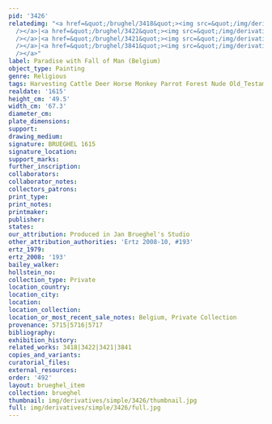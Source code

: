 ```yaml
---
pid: '3426'
relatedimg: "<a href=&quot;/brughel/3418&quot;><img src=&quot;/img/derivatives/simple/3418/thumbnail.jpg&quot;
  /></a>|<a href=&quot;/brughel/3422&quot;><img src=&quot;/img/derivatives/simple/3422/thumbnail.jpg&quot;
  /></a>|<a href=&quot;/brughel/3421&quot;><img src=&quot;/img/derivatives/simple/3421/thumbnail.jpg&quot;
  /></a>|<a href=&quot;/brughel/3841&quot;><img src=&quot;/img/derivatives/simple/3841/thumbnail.jpg&quot;
  /></a>"
label: Paradise with Fall of Man (Belgium)
object_type: Painting
genre: Religious
tags: Harvesting Cattle Deer Horse Monkey Parrot Forest Nude Old_Testament Paradise
realdate: '1615'
height_cm: '49.5'
width_cm: '67.3'
diameter_cm: 
plate_dimensions: 
support: 
drawing_medium: 
signature: BRUEGHEL 1615
signature_location: 
support_marks: 
further_inscription: 
collaborators: 
collaborator_notes: 
collectors_patrons: 
print_type: 
print_notes: 
printmaker: 
publisher: 
states: 
our_attribution: Produced in Jan Brueghel's Studio
other_attribution_authorities: 'Ertz 2008-10, #193'
ertz_1979: 
ertz_2008: '193'
bailey_walker: 
hollstein_no: 
collection_type: Private
location_country: 
location_city: 
location: 
location_collection: 
location_or_most_recent_sale_notes: Belgium, Private Collection
provenance: 5715|5716|5717
bibliography: 
exhibition_history: 
related_works: 3418|3422|3421|3841
copies_and_variants: 
curatorial_files: 
external_resources: 
order: '492'
layout: brueghel_item
collection: brueghel
thumbnail: img/derivatives/simple/3426/thumbnail.jpg
full: img/derivatives/simple/3426/full.jpg
---
```

